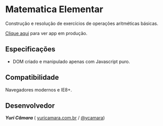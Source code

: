 Matematica Elementar
====================

Construção e resolução de exercícios de operações aritméticas básicas.

[Clique aqui][1] para ver app em produção.

Especificações
--------------

 - DOM criado e manipulado apenas com Javascript puro.

Compatibilidade
---------------

Navegadores modernos e IE8+.

Desenvolvedor
-------------

***Yuri Câmara*** ( [yuricamara.com.br][2] / [@ycamara][3])

  [1]: http://yuricamara.com.br/matematica-elementar "Demo da app"
  [2]: http://www.yuricamara.com.br "Site pessoal"
  [3]: https://twitter.com/ycamara "Twitter"
